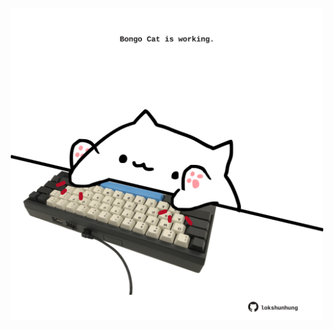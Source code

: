 <!-- built at 10/09/2022, 21:01:02 UTC -->
<p align="center">
  <img width="500" height="500" src="./ReadmeImage.svg">
</p>
